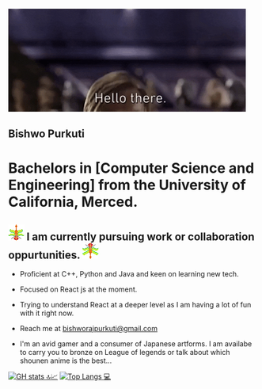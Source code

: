 ![](hello.gif)    

## Bishwo Purkuti  
# Bachelors in [Computer Science and Engineering] from the University of California, Merced.
## ![alt text](https://github.com/bpurkuti/Acrid-Dragonfly/blob/master/gameSprites/down2.png) I am currently pursuing work or collaboration oppurtunities.     ![alt text](https://github.com/bpurkuti/Acrid-Dragonfly/blob/master/up1.png)


- Proficient at C++, Python and Java and keen on learning new tech. 
- Focused on React js at the moment.
- Trying to understand React at a deeper level as I am having a lot of fun with it right now.

- Reach me at [bishworajpurkuti@gmail.com](mailto:bishworajpurkuti@gmail.com?subject=[GitHub]%20Hello%20There%20)
- I'm an avid gamer and a consumer of Japanese artforms. I am availabe to carry you to bronze on League of legends or talk about which shounen anime is the best...

[![GH stats 🔝📈](https://github-readme-stats.vercel.app/api?username=bpurkuti&hide=stars&count_private=true&show_icons=true&theme=tokyonight&line_height=33&hide_rank=false)](https://github.com/bpurkuti?tab=repositories&q=&type=public&language=)
[![Top Langs 💻](https://github-readme-stats.vercel.app/api/top-langs/?username=bpurkuti&langs_count=8&count_private=true&theme=onedark&line_height=30&exclude_repo=Calculator&hide=nesC,C,&layout=default)](https://github.com/bpurkuti?tab=repositories&q=&type=source&language=)
